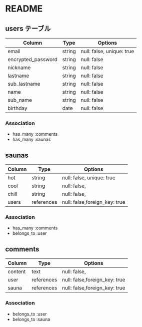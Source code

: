 # README
## users テーブル

| Column             | Type   | Options                  |
| ------------------ | ------ | ------------------------ |
| email              | string | null: false, unique: true|
| encrypted_password | string | null: false              |
| nickname           | string | null: false              |
| lastname           | string | null: false              |
| sub_lastname       | string | null: false              |
| name               | string | null: false              |
| sub_name           | string | null: false              |
| birthday           | date   | null: false              |

### Association

- has_many   :comments
- has_many   :saunas
  
## saunas
| Column             | Type      | Options                      |
| ------------------ | ----------| ---------------------------- |
| hot                | string    | null: false, unique: true    |
| cool               | string    | null: false,                 |
| chill              | string    | null: false,                 |
| users              | references| null: false,foreign_key: true|

### Association

- has_many    :comments
- belongs_to  :user
  
## comments
| Column             | Type      | Options                      |
| ------------------ | ----------| ---------------------------- |
| content            | text      | null: false,                 |
| user               | references| null: false,foreign_key: true|
| sauna              | references| null: false,foreign_key: true|

### Association

- belongs_to  :user
- belongs_to  :sauna